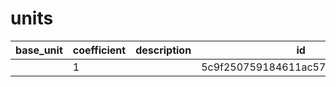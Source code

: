 # units
|base_unit|coefficient|description|id|is_error|name|
|--|--|--|--|--|--|
||1||5c9f250759184611ac57ad126e69bdb1|True|грамм|